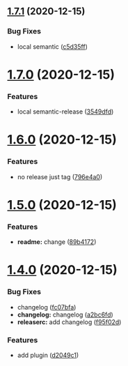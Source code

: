 ## [1.7.1](https://github.com/6clc/semantic_release/compare/v1.7.0...v1.7.1) (2020-12-15)


### Bug Fixes

* local semantic ([c5d35ff](https://github.com/6clc/semantic_release/commit/c5d35ff41ea262903d7fe4d74de3e6795ac9d0a4))

# [1.7.0](https://github.com/6clc/semantic_release/compare/v1.6.0...v1.7.0) (2020-12-15)


### Features

* local semantic-release ([3549dfd](https://github.com/6clc/semantic_release/commit/3549dfd7457a702012901dda1cc251f5a3947e33))

# [1.6.0](https://github.com/6clc/semantic_release/compare/v1.5.0...v1.6.0) (2020-12-15)


### Features

* no release just tag ([796e4a0](https://github.com/6clc/semantic_release/commit/796e4a0132e4901dc2141b8f942618fee9f5b3c4))

# [1.5.0](https://github.com/6clc/semantic_release/compare/v1.4.0...v1.5.0) (2020-12-15)


### Features

* **readme:** change ([89b4172](https://github.com/6clc/semantic_release/commit/89b41724c039d2e0f9dfdb05baa642767b81a60c))

# [1.4.0](https://github.com/6clc/semantic_release/compare/v1.3.1...v1.4.0) (2020-12-15)


### Bug Fixes

* changelog ([fc07bfa](https://github.com/6clc/semantic_release/commit/fc07bfa806176cd1b2456e3bee9d12460298ff15))
* **changelog:** changelog ([a2bc6fd](https://github.com/6clc/semantic_release/commit/a2bc6fd477bfbc0c2fcb2ffce1e707ae15428124))
* **releaserc:** add changelog ([f95f02d](https://github.com/6clc/semantic_release/commit/f95f02dea1d1df857f689ce2ed2354dcfc4fba1e))


### Features

* add plugin ([d2049c1](https://github.com/6clc/semantic_release/commit/d2049c11e9695001d254dce0f5cbaf7ef6da4004))
